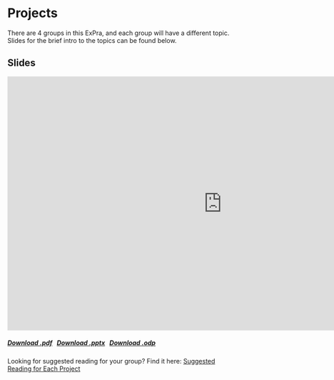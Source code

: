 # Projects

There are 4 groups in this ExPra, and each group will have a different topic. Slides for the brief intro to the topics can be found below.

## Slides

<iframe src="https://docs.google.com/presentation/d/e/2PACX-1vQtrBPkNbltbtESfMjbQmt2dQg9Dk4C-jkfsQxcVA1IoooCWIj8bN_LRouRpHy0dbe5dS91GU-xvNez/embed?start=false&loop=false" frameborder="0" width="960" height="569" allowfullscreen="true" mozallowfullscreen="true" webkitallowfullscreen="true"></iframe>

<h5>
<a href=https://docs.google.com/presentation/d/11_jFbdhQcQWst7wURzoz7wfD-QvSjxxu4EGfWybx4MA/export/pdf><i class="fa-solid fa-file-pdf"></i> Download .pdf</a>
&nbsp;
<a href=https://docs.google.com/presentation/d/11_jFbdhQcQWst7wURzoz7wfD-QvSjxxu4EGfWybx4MA/export/pptx><i class="fa-solid fa-file-powerpoint"></i> Download .pptx</a>
&nbsp;
<a href=https://docs.google.com/presentation/d/11_jFbdhQcQWst7wURzoz7wfD-QvSjxxu4EGfWybx4MA/export/odp><i class="fa-solid fa-file"></i> Download .odp</a>
</h5>

Looking for suggested reading for your group? Find it here: [Suggested Reading for Each Project](https://jackedtaylor.github.io/expra-wise24/general/reading.html#suggested-reading-specific-to-each-project)
